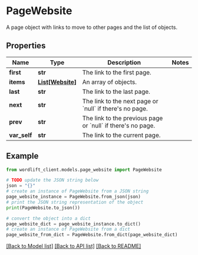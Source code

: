 # PageWebsite

A page object with links to move to other pages and the list of objects.

## Properties

Name | Type | Description | Notes
------------ | ------------- | ------------- | -------------
**first** | **str** | The link to the first page. | 
**items** | [**List[Website]**](Website.md) | An array of objects. | 
**last** | **str** | The link to the last page. | 
**next** | **str** | The link to the next page or &#x60;null&#x60; if there&#39;s no page. | 
**prev** | **str** | The link to the previous page or &#x60;null&#x60; if there&#39;s no page. | 
**var_self** | **str** | The link to the current page. | 

## Example

```python
from wordlift_client.models.page_website import PageWebsite

# TODO update the JSON string below
json = "{}"
# create an instance of PageWebsite from a JSON string
page_website_instance = PageWebsite.from_json(json)
# print the JSON string representation of the object
print(PageWebsite.to_json())

# convert the object into a dict
page_website_dict = page_website_instance.to_dict()
# create an instance of PageWebsite from a dict
page_website_from_dict = PageWebsite.from_dict(page_website_dict)
```
[[Back to Model list]](../README.md#documentation-for-models) [[Back to API list]](../README.md#documentation-for-api-endpoints) [[Back to README]](../README.md)


